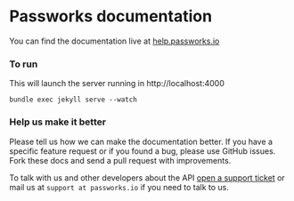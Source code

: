# Passworks documentation

You can find the documentation live at [help.passworks.io](help.passworks.io)

### To run

This will launch the server running in http://localhost:4000

```
bundle exec jekyll serve --watch
```


### Help us make it better

Please tell us how we can make the documentation better. If you have a specific feature request or if you found a bug, please use GitHub issues. Fork these docs and send a pull request with improvements.

To talk with us and other developers about the API [open a support ticket](https://github.com/passworks/help-documenattion/issues) or mail us at `support at passworks.io` if you need to talk to us.
